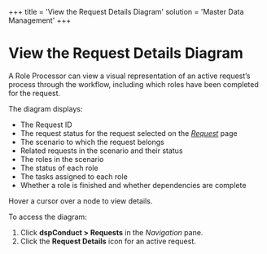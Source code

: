 +++
title = 'View the Request Details Diagram'
solution = 'Master Data Management'
+++

# View the Request Details Diagram

A Role Processor can view a visual representation of an active request’s
process through the workflow, including which roles have been completed
for the request.

The diagram displays:

  - The Request ID
  - The request status for the request selected on the
    <span style="font-style: italic;">[Request](../Page_Desc/Request)</span>
    page
  - The scenario to which the request belongs
  - Related requests in the scenario and their status
  - The roles in the scenario
  - The status of each role
  - The tasks assigned to each role
  - Whether a role is finished and whether dependencies are complete

Hover a cursor over a node to view details.

To access the diagram:

1.  Click <span style="font-weight: bold;">dspConduct \> Requests</span>
    in the <span style="font-style: italic;">Navigation</span> pane.
2.  Click the <span style="font-weight: bold;">Request Details</span>
    icon for an active request.
